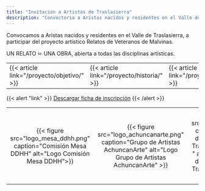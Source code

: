 ```yaml
---
title: "Invitación a Artistas de Traslasierra"
description: "Convoctoria a Aristas nacidos y residentes en el Valle de Traslasierra"
---
```


Convocamos a Aristas nacidos y residentes en el Valle de Traslasierra,  a participar del proyecto artístico Relatos de Veteranos de Malvinas. 

UN RELATO ⬄ UNA OBRA, abierta a todas las disciplinas artísticas.

<div class="relative inline-block align-text-bottom">
  <table>
    <tr>
      <td>{{< article link="/proyecto/objetivo/" >}}</td>
      <td>{{< article link="/proyecto/historia/" >}}</td>
      <td>{{< article link="/proyecto/reglamento/" >}}</td>
    </tr>
  </table>
</div>


{{< alert "link" >}}
[Descargar ficha de inscripción](ficha_de_inscripcion.docx)
{{< /alert >}}


<div class="relative inline-block align-text-bottom">
  <table>
    <tr>
      <td style="padding: 10px; vertical-align: middle; text-align: center;">{{< figure src="logo_mesa_ddhh.png" caption="Comisión Mesa DDHH" alt="Logo Comisión Mesa DDHH">}}</td>
      <td style="padding: 10px; vertical-align: middle; text-align: center;">{{< figure src="logo_achuncanarte.png" caption="Grupo de Artistas AchuncanArte" alt="Logo Grupo de Artistas AchuncanArte" >}}</td>
      <td style="padding: 10px; vertical-align: middle; text-align: center;">{{< figure src="logo_git.png" caption="Grupo de Investigación Traslasierra -GIT-" alt="Logo Grupo de Investigación Traslasierra -GIT-" >}}</td>
    </tr>
  </table>
</div>
